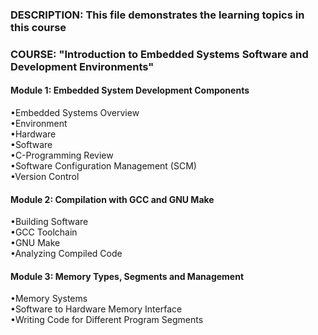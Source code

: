 ### DESCRIPTION: This file demonstrates the learning topics in this course

### COURSE: "Introduction to Embedded Systems Software and Development Environments"

#### Module 1: Embedded System Development Components
•Embedded Systems Overview\
•Environment\
•Hardware\
•Software\
•C-Programming Review\
•Software Configuration Management (SCM)\
•Version Control
				
#### Module 2: Compilation with GCC and GNU Make
•Building Software\
•GCC Toolchain\
•GNU Make\
•Analyzing Compiled Code
				
#### Module 3: Memory Types, Segments and Management
•Memory Systems\
•Software to Hardware Memory Interface\
•Writing Code for Different Program Segments
